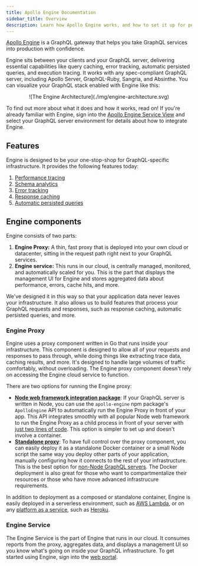 ```yaml
---
title: Apollo Engine Documentation
sidebar_title: Overview
description: Learn how Apollo Engine works, and how to set it up for performance monitoring, error tracking, and more.
---
```


[Apollo Engine](https://www.apollographql.com/engine/) is a GraphQL gateway that helps you take GraphQL services into production with confidence.

Engine sits between your clients and your GraphQL server, delivering essential capabilities like query caching, error tracking, automatic persisted queries, and execution tracing. It works with any spec-compliant GraphQL server, including Apollo Server, GraphQL-Ruby, Sangria, and Absinthe. You can visualize your GraphQL stack enabled with Engine like this:

<div style="text-align:center">
![The Engine Architecture](./img/engine-architecture.svg)
</div>

To find out more about what it does and how it works, read on! If you're already familiar with Engine, sign into the [Apollo Engine Service View](https://engine.apollographql.com/) and select your GraphQL server environment for details about how to integrate Engine.

<h2 id="features">Features</h2>

Engine is designed to be your one-stop-shop for GraphQL-specific infrastructure. It provides the following features today:

1. [Performance tracing](./performance.html)
1. [Schema analytics](./schema-analytics.html)
1. [Error tracking](./error-tracking.html)
1. [Response caching](./caching.html)
1. [Automatic persisted queries](./auto-persisted-queries.html)

<h2 id="components">Engine components</h2>

Engine consists of two parts:

1. **Engine Proxy:** A thin, fast proxy that is deployed into your own cloud or datacenter, sitting in the request path right next to your GraphQL services.
2. **Engine service:** This runs in our cloud, is centrally managed, monitored, and automatically scaled for you. This is the part that displays the management UI for Engine and stores aggregated data about performance, errors, cache hits, and more.

We've designed it in this way so that your application data never leaves your infrastructure. It also allows us to build features that process your GraphQL requests and responses, such as response caching, automatic persisted queries, and more.

<h3 id="engine-proxy">Engine Proxy</h3>

Engine uses a proxy component written in Go that runs inside your infrastructure. This component is designed to allow all of your requests and responses to pass through, while doing things like extracting trace data, caching results, and more. It's designed to handle large volumes of traffic comfortably, without overloading. The Engine proxy component doesn't rely on accessing the Engine cloud service to function.

There are two options for running the Engine proxy:

- [**Node web framework integration package**](./setup-node.html): If your GraphQL server is written in Node, you can use the `apollo-engine` npm package's `ApolloEngine` API to automatically run the Engine Proxy in front of your app. This API integrates smoothly with all popular Node web framework to run the Engine Proxy as a child process in front of your server with [just two lines of code](./setup-node.html). This option is simpler to set up and doesn't involve a container.
- [**Standalone proxy**](./setup-standalone.html): To have full control over the proxy component, you can easily deploy it as a standalone Docker container or a small Node script the same way you deploy other parts of your application, manually configuring how it connects to the rest of your infrastructure. This is the best option for [non-Node GraphQL servers](./setup-standalone.html). The Docker deployment is also great for those who want to compartmentalize their resources or those who have move advanced infrastrucure requirements.

In addition to deployment as a composed or standalone container, Engine is easily deployed in a serverless environment, such as [AWS Lambda](./setup-lambda.html), or on any [platform as a service](./setup-virtual.html), such as [Heroku](./setup-virtual.html).

<h3 id="engine-service">Engine Service</h3>

The Engine Service is the part of Engine that runs in our cloud. It consumes reports from the proxy, aggregates data, and displays a management UI so you know what's going on inside your GraphQL infrastructure. To get started using Engine, sign into the [web portal](https://engine.apollographql.com).

